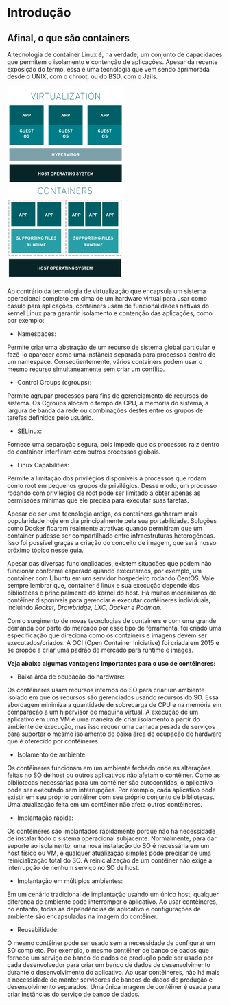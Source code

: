 
# Introdução

## Afinal, o que são containers

A tecnologia de container Linux é, na verdade, um conjunto de capacidades
que permitem o isolamento e contenção de aplicações. Apesar da recente
exposição do termo, essa é uma tecnologia que vem sendo aprimorada desde
o UNIX, com o chroot, ou do BSD, com o Jails.

![Virtualizacao](../images/virtu.png)  ![Containers](../images/containers.png)

Ao contrário da tecnologia de virtualização que encapsula um
sistema operacional completo em cima de um hardware virtual
para usar como casulo para aplicações, containers usam de
funcionalidades nativas do kernel Linux
para garantir isolamento e contenção das aplicações,
como por exemplo:

- Namespaces:

Permite criar uma abstração de um recurso de sistema
global particular e fazê-lo aparecer como uma instância separada
para processos dentro de um namespace. Conseqüentemente,
vários containers podem usar o mesmo recurso simultaneamente
sem criar um conflito.

- Control Groups (cgroups):

Permite agrupar processos para fins
de gerenciamento de recursos do sistema. Os Cgroups alocam o
tempo da CPU, a memória do sistema, a largura de banda da rede
ou combinações destes entre os grupos de tarefas definidos
pelo usuário.

- SELinux:

Fornece uma separação segura, pois impede que os
processos raiz dentro do container interfiram com outros processos globais.

- Linux Capabilities:

Permite a limitação dos privilégios
disponíveis a processos que rodam como root em pequenos grupos de privilégios.
Desse modo, um processo rodando com privilégios de root pode ser limitado
a obter apenas as permissões mínimas que ele precisa para executar suas tarefas.

Apesar de ser uma tecnologia antiga, os containers ganharam mais popularidade
hoje em dia principalmente pela sua portabilidade. Soluções como Docker
ficaram realmente atrativas quando permitiram que um container pudesse
ser compartilhado entre infraestruturas heterogêneas. Isso foi possível
graças a criação do
conceito de imagem, que será nosso próximo tópico nesse guia.

Apesar das diversas funcionalidades, existem situações que podem
não funcionar conforme esperado quando executamos, por exemplo,
um container com Ubuntu em um servidor hospedeiro rodando CentOS.
Vale sempre lembrar que, container é linux e sua execução depende
das bibliotecas e principalmente do kernel do host.
Há muitos mecanismos de contêiner disponíveis para gerenciar e executar
contêineres individuais, incluindo *Rocket, Drawbridge, LXC, Docker e Podman.*

Com o surgimento de novas tecnologias de containers e com uma grande
demanda por parte do mercado por esse tipo de ferramenta, foi criado
uma especificação que  direciona como os containers e imagens
devem ser executados/criados. A OCI (Open Container Iniciative) foi
criada em 2015 e se propõe a criar uma padrão de mercado para
runtime e images.

__Veja abaixo algumas vantagens importantes para o uso de contêineres:__

- Baixa área de ocupação do hardware:

Os contêineres usam recursos internos do SO para criar um ambiente isolado
em que os recursos são gerenciados usando recursos do SO. Essa abordagem
minimiza a quantidade de sobrecarga de CPU e na memória em comparação a
um hipervisor de máquina virtual. A execução de um aplicativo em uma VM
é uma maneira de criar isolamento a partir do ambiente de execução, mas
isso requer uma camada pesada de serviços para suportar o mesmo isolamento
de baixa área de ocupação de hardware que é oferecido por contêineres.

- Isolamento de ambiente:

Os contêineres funcionam em um ambiente fechado onde as alterações feitas
no SO de host ou outros aplicativos não afetam o contêiner. Como as bibliotecas
necessárias para um contêiner são autocontidas, o aplicativo pode ser executado
sem interrupções. Por exemplo, cada aplicativo pode existir em seu próprio
contêiner com seu próprio conjunto de bibliotecas. Uma atualização feita
em um contêiner não afeta outros contêineres.

- Implantação rápida:

Os contêineres são implantados rapidamente porque não há necessidade
de instalar todo o sistema operacional subjacente. Normalmente, para
dar suporte ao isolamento, uma nova instalação do SO é necessária em um
host físico ou VM, e qualquer atualização simples pode precisar de uma
reinicialização total do SO. A reinicialização de um contêiner não
exige a interrupção de nenhum serviço no SO de host.

- Implantação em múltiplos ambientes:

Em um cenário tradicional de implantação usando um único host,
qualquer diferença de ambiente pode interromper o aplicativo.
Ao usar contêineres, no entanto, todas as dependências de aplicativo
e configurações de ambiente são encapsuladas na imagem do contêiner.

- Reusabilidade:

O mesmo contêiner pode ser usado sem a necessidade de
configurar um SO completo.
Por exemplo, o mesmo contêiner de banco de dados que fornece um serviço
de banco de dados de produção pode ser usado por cada desenvolvedor
para criar um banco de dados de desenvolvimento durante o desenvolvimento
do aplicativo. Ao usar contêineres, não há mais a necessidade de manter
servidores de bancos de dados de produção e desenvolvimento separados.
Uma única imagem de contêiner é usada para criar instâncias do serviço
de banco de dados.
